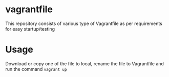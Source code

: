 # vagrantfile
This repository consists of various type of Vagrantfile as per requirements for easy startup/testing

# Usage
Download or copy one of the file to local, rename the file to Vagrantfile and run the command `vagrant up`
